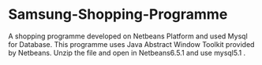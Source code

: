 # Samsung-Shopping-Programme
A shopping programme developed on Netbeans Platform and used Mysql for Database.
This programme uses Java Abstract Window Toolkit provided by Netbeans.
Unzip the file and open in Netbeans6.5.1 and use mysql5.1 .
